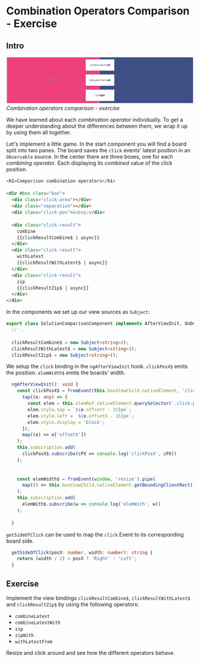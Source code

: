 # Combination Operators Comparison - Exercise

## Intro

![Combination operators comparison - exercise](./assets/images/Reactive-architecture-and-ux-patterns_angular_combination-operators-comparison-solution-screenshot_michael-hladky.png)
_Combination operators comparison - exercise_

We have learned about each _combination operator_ individually. To get a deeper understanding about the differences
between them, we wrap it up by using them all together.

Let's implement a little game. In the start component you will find a board split into two panes.
The board saves the `click` events' latest position in an `Observable` source.
In the center there are three boxes, one for each _combining operator_. Each displaying its _combined_ value
of the click position.

```html
<h1>Comparison combination operators</h1>

<div #box class="box">
  <div class="click-area"></div>
  <div class="separation"></div>
  <div class="click-pos">&nbsp;</div>

  <div class="click-result">
    combine
    {{clickResultCombine$ | async}}
  </div>
  <div class="click-result">
    withLatest
    {{clickResultWithLatest$ | async}}
  </div>
  <div class="click-result">
    zip
    {{clickResultZip$ | async}}
  </div>
</div>
```

In the components we set up our view sources as `Subject`:
```typescript
export class SolutionComparisonComponent implements AfterViewInit, OnDestroy {
  // ...

  clickResultCombine$ = new Subject<string>();
  clickResultWithLatest$ = new Subject<string>();
  clickResultZip$ = new Subject<string>();
```

We setup the `click` binding in the `ngAfterViewInit` hook.
`clickPosX$` emits the position.
`elemWidth$` emits the boards' width. 

```typescript
  ngAfterViewInit(): void {
    const clickPosX$ = fromEvent(this.boxViewChild.nativeElement, 'click').pipe(
      tap((e: any) => {
        const elem = this.elemRef.nativeElement.querySelector('.click-pos');
        elem.style.top = `${e.offsetY - 15}px`;
        elem.style.left = `${e.offsetX - 15}px`;
        elem.style.display = 'block';
      }),
      map((e) => e['offsetX'])
    );
    this.subscription.add(
      clickPosX$.subscribe(cPX => console.log('clickPosX', cPX))
    );


    const elemWidth$ = fromEvent(window, 'resize').pipe(
      map(() => this.boxViewChild.nativeElement.getBoundingClientRect().width)
    );
    this.subscription.add(
      elemWith$.subscribe(w => console.log('elemWith', w))
    );

  }
```
`getSideOfClick` can be used to map the `click` Event to its corresponding board side.

```typescript
  getSideOfClick(posX: number, width: number): string {
    return (width / 2) < posX ? 'Right' : 'Left';
  }
```


## Exercise

Implement the view bindings `clickResultCombine$`, `clickResultWithLatest$` and `clickResultZip$` by using the following
 operators:

- `combineLatest`
- `combineLatestWith`
- `zip`
- `zipWith`
- `withLatestFrom`

Resize and click around and see how the different operators behave.

